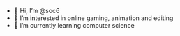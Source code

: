 - 👋 Hi, I’m @soc6
- 👀 I’m interested in online gaming, animation and editing
- 🌱 I’m currently learning computer science

<!---
soc6/soc6 is a ✨ special ✨ repository because its `README.md` (this file) appears on your GitHub profile.
You can click the Preview link to take a look at your changes.
--->
